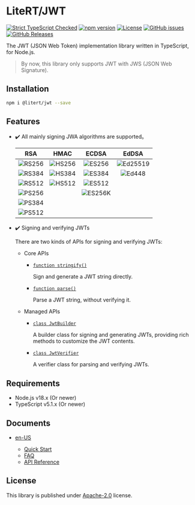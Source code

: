 # LiteRT/JWT

[![Strict TypeScript Checked](https://badgen.net/badge/icon/typescript?icon=typescript&label "Strict TypeScript Checked")](https://www.typescriptlang.org)
[![npm version](https://img.shields.io/npm/v/@litert/jwt.svg?colorB=brightgreen)](https://www.npmjs.com/package/@litert/jwt "Stable Version")
[![License](https://img.shields.io/npm/l/@litert/jwt.svg?maxAge=2592000?style=plastic)](https://github.com/litert/jwt/blob/master/LICENSE)
[![GitHub issues](https://img.shields.io/github/issues/litert/jwt.js.svg)](https://github.com/litert/jwt.js/issues)
[![GitHub Releases](https://img.shields.io/github/release/litert/jwt.js.svg)](https://github.com/litert/jwt.js/releases "Stable Release")

The JWT (JSON Web Token) implementation library written in TypeScript, for Node.js.

> By now, this library only supports JWT with JWS (JSON Web Signature).

## Installation

```sh
npm i @litert/jwt --save
```

## Features

- ✔️ All mainly signing JWA algorithms are supported。

    RSA       | HMAC      | ECDSA      | EdDSA
    :--------:|:---------:|:----------:|:-----------:
    ![RS256](https://badgen.net/badge/alg/RS256?color=green) | ![HS256](https://badgen.net/badge/alg/HS256?color=green) | ![ES256](https://badgen.net/badge/alg/ES256?color=green)  | ![Ed25519](https://badgen.net/badge/curve/Ed25519?color=green)
    ![RS384](https://badgen.net/badge/alg/RS384?color=green) | ![HS384](https://badgen.net/badge/alg/HS384?color=green) | ![ES384](https://badgen.net/badge/alg/ES384?color=green)  | ![Ed448](https://badgen.net/badge/curve/Ed448?color=green)  |
    ![RS512](https://badgen.net/badge/alg/RS512?color=green) | ![HS512](https://badgen.net/badge/alg/HS512?color=green) | ![ES512](https://badgen.net/badge/alg/ES512?color=green)  |
    ![PS256](https://badgen.net/badge/alg/PS256?color=green) |           | ![ES256K](https://badgen.net/badge/alg/ES256K?color=green) |
    ![PS384](https://badgen.net/badge/alg/PS384?color=green) |
    ![PS512](https://badgen.net/badge/alg/PS512?color=green) |

- ✔️ Signing and verifying JWTs

    There are two kinds of APIs for signing and verifying JWTs:

    - Core APIs

        - [`function stringify()`](./src/examples/quick-start-stringify.ts)

            Sign and generate a JWT string directly.

        - [`function parse()`](./src/examples/quick-start-parse.ts)

            Parse a JWT string, without verifying it.

    - Managed APIs

        - [`class JwtBuilder`](./src/examples/quick-start-builder.ts)

            A builder class for signing and generating JWTs, providing rich methods to customize the JWT contents.

        - [`class JwtVerifier`](./src/examples/quick-start-verifier.ts)

            A verifier class for parsing and verifying JWTs.

## Requirements

- Node.js v18.x (Or newer)
- TypeScript v5.1.x (Or newer)

## Documents

- [en-US](https://litert.org/projects/jwt.js/)

    - [Quick Start](https://litert.org/projects/jwt.js/guides/quick-start/)
    - [FAQ](https://litert.org/projects/jwt.js/guides/faq/)
    - [API Reference](https://litert.org/projects/jwt.js/api/)

## License

This library is published under [Apache-2.0](./LICENSE) license.
